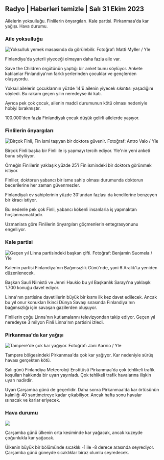 ## Radyo \| Haberleri temizle \| Salı 31 Ekim 2023

Ailelerin yoksulluğu. Finlilerin önyargıları. Kale partisi. Pirkanmaa'da kar yağışı. Hava durumu.

### Aile yoksulluğu

![Yoksulluk yemek masasında da görülebilir. Fotoğraf: Matti Myller / Yle](https://images.cdn.yle.fi/image/upload/c_crop,h_1080,w_1919,x_0,y_0/ar_1.7777777777777777,c_fill,g_faces,h_675,w_1200/dpr_1.0/q_auto:eco/f_auto/fl_lossy/v1674642954/39-106372263d105c885d6a)

Finlandiya'da yeterli yiyeceği olmayan daha fazla aile var.

Save the Children örgütünün yaptığı bir anket bunu söylüyor. Ankete katılanlar Finlandiya'nın farklı yerlerinden çocuklar ve gençlerden oluşuyordu.

Yoksul ailelerin çocuklarının yüzde 14'ü ailenin yiyecek sıkıntısı yaşadığını söyledi. Bu rakam geçen yılın neredeyse iki katı.

Ayrıca pek çok çocuk, ailenin maddi durumunun kötü olması nedeniyle hobiyi bırakmıştır.

100.000'den fazla Finlandiyalı çocuk düşük gelirli ailelerde yaşıyor.

### Finlilerin önyargıları

![Birçok Finli, Fin ismi taşıyan bir doktora güvenir. Fotoğraf: Antro Valo / Yle](https://images.cdn.yle.fi/image/upload/c_crop,h_3179,w_5653,x_0,y_83/ar_1.7777777777777777,c_fill,g_faces,h_675,w_1200/dpr_1.0/q_auto:eco/f_auto/fl_lossy/v1697116975/39-11855466527f10854aec)

Birçok Finli başka bir Finli ile iş yapmayı tercih ediyor. Yle'nin yeni anketi bunu söylüyor.

Örneğin Finlilerin yaklaşık yüzde 25'i Fin ismindeki bir doktora görünmek istiyor.

Finliler, doktorun yabancı bir isme sahip olması durumunda doktorun becerilerine her zaman güvenmezler.

Finlandiyalı ev sahiplerinin yüzde 30'undan fazlası da kendilerine benzeyen bir kiracı istiyor.

Bu nedenle pek çok Finli, yabancı kökenli insanlarla iş yapmaktan hoşlanmamaktadır.

Uzmanlara göre Finlilerin önyargıları göçmenlerin entegrasyonunu engelliyor.

### Kale partisi

![Geçen yıl Linna partisindeki başkan çifti. Fotoğraf: Benjamin Suomela / Yle](https://images.cdn.yle.fi/image/upload/c_crop,h_1674,w_2976,x_0,y_24/ar_1.7777777777777777,c_fill,g_faces,h_675,w_1200/dpr_1.0/q_auto:eco/f_auto/fl_lossy/v1670345033/39-1044359638f710a6e724)

Kalenin partisi Finlandiya'nın Bağımsızlık Günü'nde, yani 6 Aralık'ta yeniden düzenlenecek.

Başkan Sauli Niinistö ve Jenni Haukio bu yıl Başkanlık Sarayı'na yaklaşık 1.700 konuğu davet ediyor.

Linna'nın partisine davetlilerin büyük bir kısmı ilk kez davet edilecek. Ancak bu yıl onur konukları İkinci Dünya Savaşı sırasında Finlandiya'nın bağımsızlığı için savaşan gazilerden oluşuyor.

Finlilerin çoğu Linna'nın kutlamalarını televizyondan takip ediyor. Geçen yıl neredeyse 3 milyon Finli Linna'nın partisini izledi.

### Pirkanmaa'da kar yağışı

![Tampere'de çok kar yağıyor. Fotoğraf: Jani Aarnio / Yle](https://images.cdn.yle.fi/image/upload/c_crop,h_3375,w_6000,x_0,y_331/ar_1.777777777777777,c_fill,g_faces,h_675,w_1200/dpr_1.0/q_auto:eco/f_auto/fl_lossy/v1698736404/39-11934306540799d9879d)

Tampere bölgesindeki Pirkanmaa'da çok kar yağıyor. Kar nedeniyle sürüş havası gerçekten kötü.

Salı günü Finlandiya Meteoroloji Enstitüsü Pirkanmaa'da çok tehlikeli trafik koşulları hakkında bir uyarı yayınladı. Çok tehlikeli trafik havalarına ilişkin uyarı nadirdir.

Uyarı Çarşamba günü de geçerlidir. Daha sonra Pirkanmaa'da kar örtüsünün kalınlığı 40 santimetreye kadar çıkabiliyor. Ancak hafta sonu havalar ısınacak ve karlar eriyecek.

### Hava durumu

![](https://images.cdn.yle.fi/image/upload/c_crop,h_1080,w_1919,x_0,y_0/ar_1.7777777777777777,c_fill,g_faces,h_675,w_1200/dpr_1.0/q_auto:eco/f_auto/fl_lossy/v1698767793/39-11940016541239893d2b)

Çarşamba günü ülkenin orta kesiminde kar yağacak, ancak kuzeyde çoğunlukla kar yağacak.

Ülkenin büyük bir bölümünde sıcaklık -1 ile -8 derece arasında seyrediyor. Çarşamba günü güneyde sıcaklıklar biraz olumlu seyredecek.